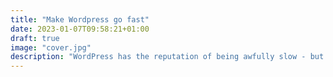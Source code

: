```yaml
---
title: "Make Wordpress go fast"
date: 2023-01-07T09:58:21+01:00
draft: true
image: "cover.jpg"
description: "WordPress has the reputation of being awfully slow - but it doesn't have to be that way."
---
```


